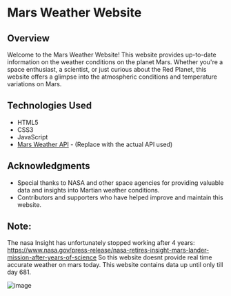 # Mars Weather Website

## Overview

Welcome to the Mars Weather Website! This website provides up-to-date information on the weather conditions on the planet Mars. Whether you're a space enthusiast, a scientist, or just curious about the Red Planet, this website offers a glimpse into the atmospheric conditions and temperature variations on Mars.


## Technologies Used

- HTML5
- CSS3
- JavaScript
- [Mars Weather API](#) - (Replace with the actual API used)


## Acknowledgments

- Special thanks to NASA and other space agencies for providing valuable data and insights into Martian weather conditions.
- Contributors and supporters who have helped improve and maintain this website.

## Note:
The nasa Insight has unfortunately stopped working after 4 years: https://www.nasa.gov/press-release/nasa-retires-insight-mars-lander-mission-after-years-of-science
So this website doesnt provide real time accurate weather on mars today. This website contains data up until only till day 681.


![image](https://github.com/vi2hnu/Mars-Weather-Website/assets/130527742/feece564-e0ba-4df9-8293-b95e1615b023)

